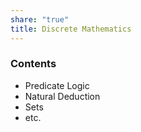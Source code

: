 ```yaml
---
share: "true"
title: Discrete Mathematics
---
```

### Contents
- Predicate Logic
- Natural Deduction
- Sets
- etc.